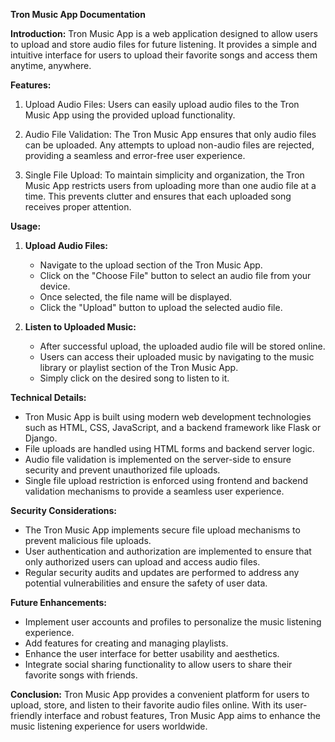 **Tron Music App Documentation**

**Introduction:**
Tron Music App is a web application designed to allow users to upload and store audio files for future listening. It provides a simple and intuitive interface for users to upload their favorite songs and access them anytime, anywhere.

**Features:**
1. Upload Audio Files: Users can easily upload audio files to the Tron Music App using the provided upload functionality.

2. Audio File Validation: The Tron Music App ensures that only audio files can be uploaded. Any attempts to upload non-audio files are rejected, providing a seamless and error-free user experience.

3. Single File Upload: To maintain simplicity and organization, the Tron Music App restricts users from uploading more than one audio file at a time. This prevents clutter and ensures that each uploaded song receives proper attention.

**Usage:**
1. **Upload Audio Files:**
   - Navigate to the upload section of the Tron Music App.
   - Click on the "Choose File" button to select an audio file from your device.
   - Once selected, the file name will be displayed.
   - Click the "Upload" button to upload the selected audio file.

2. **Listen to Uploaded Music:**
   - After successful upload, the uploaded audio file will be stored online.
   - Users can access their uploaded music by navigating to the music library or playlist section of the Tron Music App.
   - Simply click on the desired song to listen to it.

**Technical Details:**
- Tron Music App is built using modern web development technologies such as HTML, CSS, JavaScript, and a backend framework like Flask or Django.
- File uploads are handled using HTML forms and backend server logic.
- Audio file validation is implemented on the server-side to ensure security and prevent unauthorized file uploads.
- Single file upload restriction is enforced using frontend and backend validation mechanisms to provide a seamless user experience.

**Security Considerations:**
- The Tron Music App implements secure file upload mechanisms to prevent malicious file uploads.
- User authentication and authorization are implemented to ensure that only authorized users can upload and access audio files.
- Regular security audits and updates are performed to address any potential vulnerabilities and ensure the safety of user data.

**Future Enhancements:**
- Implement user accounts and profiles to personalize the music listening experience.
- Add features for creating and managing playlists.
- Enhance the user interface for better usability and aesthetics.
- Integrate social sharing functionality to allow users to share their favorite songs with friends.

**Conclusion:**
Tron Music App provides a convenient platform for users to upload, store, and listen to their favorite audio files online. With its user-friendly interface and robust features, Tron Music App aims to enhance the music listening experience for users worldwide.